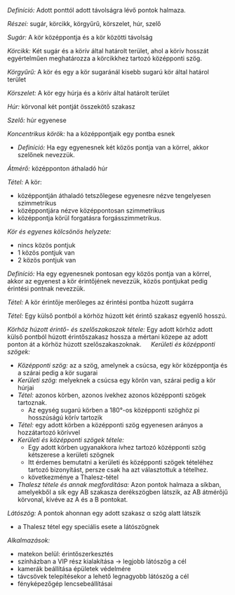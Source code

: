 ﻿*Definíció:* Adott ponttól adott távolságra lévő pontok halmaza.

*Részei:* sugár, körcikk, körgyűrű, körszelet, húr, szelő

*Sugár:* A kör középpontja és a kör közötti távolság

*Körcikk:* Két sugár és a körív által határolt terület, ahol a körív hosszát egyértelműen meghatározza a körcikkhez tartozó középponti szög.

*Körgyűrű:* A kör és egy a kör sugaránál kisebb sugarú kör által határol terület

*Körszelet:* A kör egy húrja és a körív által határolt terület

*Húr:* körvonal két pontját összekötő szakasz

*Szelő:* húr egyenese

*Koncentrikus körök:* ha a középpontjaik egy pontba esnek

- *Definíció:* Ha egy egyenesnek két közös pontja van a körrel, akkor szelőnek nevezzük.

*Átmérő:* középponton áthaladó húr

*Tétel:* A kör:
- középpontján áthaladó tetszőlegese egyenesre nézve tengelyesen szimmetrikus
- középpontjára nézve középpontosan szimmetrikus
- középpontja körül forgatásra forgásszimmetrikus.

*Kör és egyenes kölcsönös helyzete:*

- nincs közös pontjuk
- 1 közös pontjuk van
- 2 közös pontjuk van

*Definíció:* Ha egy egyenesnek pontosan egy közös pontja van a körrel, akkor az egyenest a kör érintőjének nevezzük, közös pontjukat pedig érintési pontnak nevezzük.

*Tétel:* A kör érintője merőleges az érintési pontba húzott sugárra

*Tétel:* Egy külső pontból a körhöz húzott két érintő szakasz egyenlő hosszú.

*Körhöz húzott érintő- és szelőszakaszok tétele:* Egy adott körhöz adott külső pontból húzott érintőszakasz hossza a mértani közepe az adott ponton át a körhöz húzott szelőszakaszoknak.
 
*Kerületi és középponti szögek:*

- *Középponti szög:* az a szög, amelynek a csúcsa, egy kör középpontja és a szárai pedig a kör sugarai
- *Kerületi szög:* melyeknek a csúcsa egy körön van, szárai pedig a kör húrjai
- *Tétel:* azonos körben, azonos ívekhez azonos középponti szögek tartoznak.
  + Az egység sugarú körben a 180°-os középponti szöghöz pi hosszúságú körív tartozik
- *Tétel:* egy adott körben a középponti szög egyenesen arányos a hozzátartozó körívvel
- *Kerületi és középponti szögek tétele:*
  + Egy adott körben ugyanakkora ívhez tartozó középponti szög kétszerese a kerületi szögnek
  + Itt érdemes bemutatni a kerületi és középponti szögek tételéhez tartozó bizonyítást, persze csak ha azt választottuk a tételhez.
  + következménye a Thalesz-tétel
- *Thalesz tétele és annak megfordítása:* Azon pontok halmaza a síkban, amelyekből a sík egy AB szakasza derékszögben látszik, az AB átmérőjű körvonal, kivéve az A és a B pontokat.

*Látószög:* A pontok ahonnan egy adott szakasz α szög alatt látszik

- a Thalesz tétel egy speciális esete a látószögnek

*Alkalmazások:*

- matekon belül: érintőszerkesztés
- színházban a VIP rész kialakítása → legjobb látószög a cél
- kamerák beállítása épületek védelmére
- távcsövek telepítésekor a lehető legnagyobb látószög a cél
- fényképezőgép lencsebeállításai